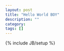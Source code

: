 ```yaml
---
layout: post
title: "Hello World BOY"
description: ""
category: 
tags: []
---
```

{% include JB/setup %}
